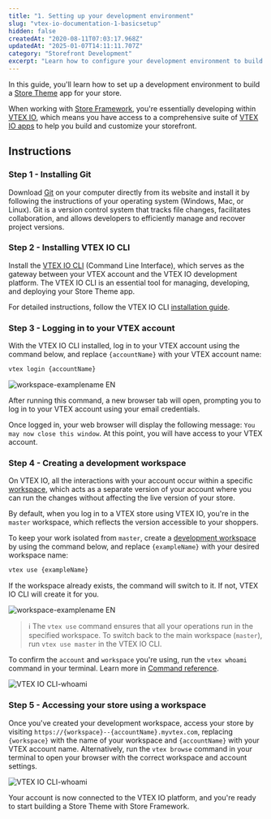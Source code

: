 ```yaml
---
title: "1. Setting up your development environment"
slug: "vtex-io-documentation-1-basicsetup"
hidden: false
createdAt: "2020-08-11T07:03:17.968Z"
updatedAt: "2025-01-07T14:11:11.707Z"
category: "Storefront Development"
excerpt: "Learn how to configure your development environment to build a Store Theme app with VTEX IO."
---
```


In this guide, you'll learn how to set up a development environment to build a [Store Theme](https://developers.vtex.com/docs/guides/vtex-io-documentation-store-theme) app for your store.

When working with [Store Framework](https://developers.vtex.com/docs/guides/vtex-io-documentation-what-is-vtex-store-framework), you're essentially developing within [VTEX IO](https://developers.vtex.com/docs/guides/vtex-io-documentation-what-is-vtex-io/), which means you have access to a comprehensive suite of [VTEX IO apps](https://developers.vtex.com/docs/vtex-io-apps) to help you build and customize your storefront.

## Instructions

### Step 1 - Installing Git

Download [Git](https://git-scm.com/downloads) on your computer directly from its website and install it by following the instructions of your operating system (Windows, Mac, or Linux). Git is a version control system that tracks file changes, facilitates collaboration, and allows developers to efficiently manage and recover project versions.

### Step 2 - Installing VTEX IO CLI

Install the [VTEX IO CLI](https://developers.vtex.com/docs/guides/vtex-io-documentation-vtex-io-cli-installation-and-command-reference) (Command Line Interface), which serves as the gateway between your VTEX account and the VTEX IO development platform. The VTEX IO CLI is an essential tool for managing, developing, and deploying your Store Theme app.

For detailed instructions, follow the VTEX IO CLI [installation guide](https://developers.vtex.com/docs/guides/vtex-io-documentation-vtex-io-cli-install).

### Step 3 - Logging in to your VTEX account

With the VTEX IO CLI installed, log in to your VTEX account using the command below, and replace `{accountName}` with your VTEX account name:

```sh
vtex login {accountName}
```

![workspace-examplename EN](https://cdn.jsdelivr.net/gh/vtexdocs/dev-portal-content@main/images/vtex-io-documentation-1-basicsetup-3.png)

After running this command, a new browser tab will open, prompting you to log in to your VTEX account using your email credentials.

Once logged in, your web browser will display the following message: `You may now close this window`. At this point, you will have access to your VTEX account.

### Step 4 - Creating a development workspace

On VTEX IO, all the interactions with your account occur within a specific [workspace](https://developers.vtex.com/docs/guides/vtex-io-documentation-workspace/), which acts as a separate version of your account where you can run the changes without affecting the live version of your store.

By default, when you log in to a VTEX store using VTEX IO, you're in the `master` workspace, which reflects the version accessible to your shoppers.

To keep your work isolated from `master`, create a [development workspace](https://developers.vtex.com/docs/guides/vtex-io-documentation-creating-a-development-workspace) by using the command below, and replace `{exampleName}` with your desired workspace name:

```sh
vtex use {exampleName}
```

If the workspace already exists, the command will switch to it. If not, VTEX IO CLI will create it for you.

![workspace-examplename EN](https://cdn.jsdelivr.net/gh/vtexdocs/dev-portal-content@main/images/vtex-io-documentation-1-basicsetup-1.png)

> ℹ️ The `vtex use` command ensures that all your operations run in the specified workspace. To switch back to the main workspace (`master`), run `vtex use master` in the VTEX IO CLI.

To confirm the `account` and `workspace` you're using, run the `vtex whoami` command in your terminal. Learn more in [Command reference](https://developers.vtex.com/docs/guides/vtex-io-documentation-vtex-io-cli-command-reference).

![VTEX IO CLI-whoami](https://cdn.jsdelivr.net/gh/vtexdocs/dev-portal-content@main/images/vtex-io-documentation-1-basicsetup-0.png)

### Step 5 - Accessing your store using a workspace

Once you've created your development workspace, access your store by visiting `https://{workspace}--{accountName}.myvtex.com`, replacing `{workspace}` with the name of your workspace and `{accountName}` with your VTEX account name. Alternatively, run the `vtex browse` command in your terminal to open your browser with the correct workspace and account settings.

![VTEX IO CLI-whoami](https://cdn.jsdelivr.net/gh/vtexdocs/dev-portal-content@main/images/vtex-io-documentation-1-basicsetup-4.png)

Your account is now connected to the VTEX IO platform, and you're ready to start building a Store Theme with Store Framework.
